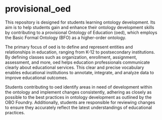 # provisional_oed

This repository is designed for students learning ontology development. Its aim is to help students gain and enhance their ontology development skills by contributing to a provisional Ontology of Education (oed), which employs the Basic Formal Ontology (BFO) as a higher-order ontology.

The primary focus of oed is to define and represent entities and relationships in education, ranging from K-12 to postsecondary institutions. By defining classes such as organization, enrollment, assignment, assessment, and more, oed helps education professionals communicate clearly about educational services. This clear and precise vocabulary enables educational institutions to annotate, integrate, and analyze data to improve educational outcomes.

Students contributing to oed identify areas in need of development within the ontology and implement changes consistently, adhering as closely as possible to the best practices in ontology development as outlined by the OBO Foundry. Additionally, students are responsible for reviewing changes to ensure they accurately reflect the latest understandings of educational practices.
